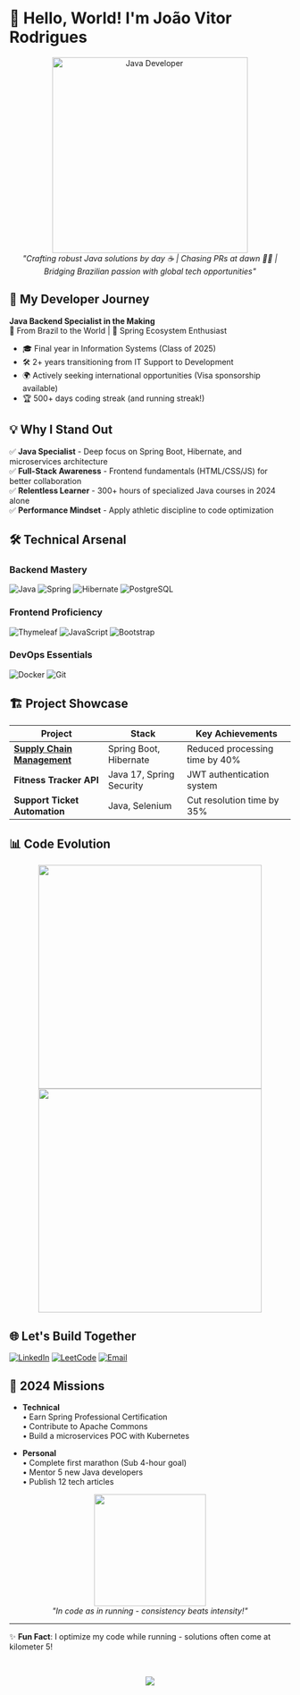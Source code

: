 # 👋 Hello, World! I'm João Vitor Rodrigues 

<p align="center">
  <img src="https://media.giphy.com/media/juua9i2c2fA0AIp2iq/giphy.gif" width="350" alt="Java Developer">
  <br>
  <em>"Crafting robust Java solutions by day ☕ | Chasing PRs at dawn 🏃‍♂️ | Bridging Brazilian passion with global tech opportunities"</em>
</p>

## 🚀 My Developer Journey

**Java Backend Specialist in the Making**  
📍 From Brazil to the World | 🌱 Spring Ecosystem Enthusiast  

- 🎓 Final year in Information Systems (Class of 2025)
- 🛠️ 2+ years transitioning from IT Support to Development
- 🌍 Actively seeking international opportunities (Visa sponsorship available)
- 🏆 500+ days coding streak (and running streak!)

## 💡 Why I Stand Out

✅ **Java Specialist** - Deep focus on Spring Boot, Hibernate, and microservices architecture  
✅ **Full-Stack Awareness** - Frontend fundamentals (HTML/CSS/JS) for better collaboration  
✅ **Relentless Learner** - 300+ hours of specialized Java courses in 2024 alone  
✅ **Performance Mindset** - Apply athletic discipline to code optimization  

## 🛠️ Technical Arsenal

### **Backend Mastery**
![Java](https://img.shields.io/badge/Java-ED8B00?style=for-the-badge&logo=openjdk&logoColor=white)
![Spring](https://img.shields.io/badge/Spring-6DB33F?style=for-the-badge&logo=spring&logoColor=white)
![Hibernate](https://img.shields.io/badge/Hibernate-59666C?style=for-the-badge&logo=hibernate&logoColor=white)
![PostgreSQL](https://img.shields.io/badge/PostgreSQL-316192?style=for-the-badge&logo=postgresql&logoColor=white)

### **Frontend Proficiency**
![Thymeleaf](https://img.shields.io/badge/Thymeleaf-005F0F?style=for-the-badge&logo=thymeleaf&logoColor=white)
![JavaScript](https://img.shields.io/badge/JavaScript-F7DF1E?style=for-the-badge&logo=javascript&logoColor=black)
![Bootstrap](https://img.shields.io/badge/Bootstrap-563D7C?style=for-the-badge&logo=bootstrap&logoColor=white)

### **DevOps Essentials**
![Docker](https://img.shields.io/badge/Docker-2496ED?style=for-the-badge&logo=docker&logoColor=white)
![Git](https://img.shields.io/badge/Git-F05032?style=for-the-badge&logo=git&logoColor=white)

## 🏗️ Project Showcase

| Project | Stack | Key Achievements |
|---------|-------|------------------|
| **[Supply Chain Management](https://github.com/Jones0611)** | Spring Boot, Hibernate | Reduced processing time by 40% |
| **Fitness Tracker API** | Java 17, Spring Security | JWT authentication system |
| **Support Ticket Automation** | Java, Selenium | Cut resolution time by 35% |

## 📊 Code Evolution

<p align="center">
  <img src="https://github-readme-stats.vercel.app/api/top-langs/?username=Jones0611&layout=compact&theme=vision-friendly-dark&hide_border=true" width="400">
  <img src="https://github-readme-activity-graph.vercel.app/graph?username=Jones0611&theme=react-dark&hide_border=true" width="400">
</p>

## 🌐 Let's Build Together

[![LinkedIn](https://img.shields.io/badge/LinkedIn-0A66C2?style=for-the-badge&logo=linkedin&logoColor=white)](https://linkedin.com/in/seuperfil)
[![LeetCode](https://img.shields.io/badge/LeetCode-FFA116?style=for-the-badge&logo=leetcode&logoColor=white)](https://leetcode.com/Jones0611/)
[![Email](https://img.shields.io/badge/Gmail-D14836?style=for-the-badge&logo=gmail&logoColor=white)](mailto:seuemail@gmail.com)

## 🚀 2024 Missions

- **Technical**  
  • Earn Spring Professional Certification  
  • Contribute to Apache Commons  
  • Build a microservices POC with Kubernetes  

- **Personal**  
  • Complete first marathon (Sub 4-hour goal)  
  • Mentor 5 new Java developers  
  • Publish 12 tech articles  

<p align="center">
  <img src="https://media.giphy.com/media/ZVik7pBtu9dNS/giphy.gif" width="200">
  <br>
  <em>"In code as in running - consistency beats intensity!"</em>
</p>

---

✨ **Fun Fact**: I optimize my code while running - solutions often come at kilometer 5!  

</br>

<p align="center">
  <a href="https://visitorbadge.io/status?path=https%3A%2F%2Fgithub.com%2FJones0611">
    <img src="https://api.visitorbadge.io/api/visitors?path=https%3A%2F%2Fgithub.com%2FJones0611&label=PROFILE%20VIEWS&countColor=%23263759" />
  </a>
</p>
